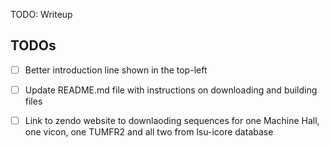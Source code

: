 TODO: Writeup



## TODOs

- [ ] Better introduction line shown in the top-left

- [ ] Update README.md file with instructions on downloading and building files

- [ ] Link to zendo website to downlaoding sequences for one Machine Hall, one vicon, one TUMFR2 and all two from lsu-icore database


